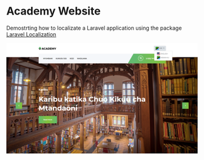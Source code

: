 # Academy Website

Demostrting how to localizate a Laravel application using the package [Laravel Localization](https://github.com/mcamara/laravel-localization)

![Screenshot](./public/Screenshot_2024-01-15%20205459.png)
